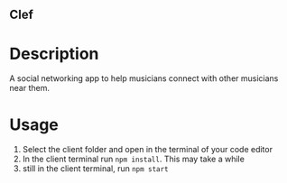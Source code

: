 ## Clef


# Description
A social networking app to help musicians connect with other musicians near them.


# Usage

1. Select the client folder and open in the terminal of your code editor
2. In the client terminal run `npm install`. This may take a while
3. still in the client terminal, run `npm start`